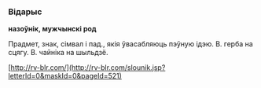 ### Відарыс
**назоўнік, мужчынскі род**

Прадмет, знак, сімвал і пад., якія ўвасабляюць пэўную ідэю. В. герба на сцягу. В. чайніка на шыльдзё.

<a rel="author">[http://rv-blr.com/](http://rv-blr.com/slounik.jsp?letterId=0&maskId=0&pageId=521)</a>
